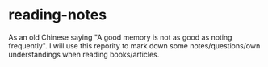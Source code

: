 # reading-notes
As an old Chinese saying "A good memory is not as good as noting frequently". I will use this repority to mark down some notes/questions/own understandings when reading books/articles.

